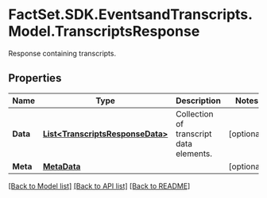 # FactSet.SDK.EventsandTranscripts.Model.TranscriptsResponse
Response containing transcripts.

## Properties

Name | Type | Description | Notes
------------ | ------------- | ------------- | -------------
**Data** | [**List&lt;TranscriptsResponseData&gt;**](TranscriptsResponseData.md) | Collection of transcript data elements. | [optional] 
**Meta** | [**MetaData**](MetaData.md) |  | [optional] 

[[Back to Model list]](../README.md#documentation-for-models) [[Back to API list]](../README.md#documentation-for-api-endpoints) [[Back to README]](../README.md)

